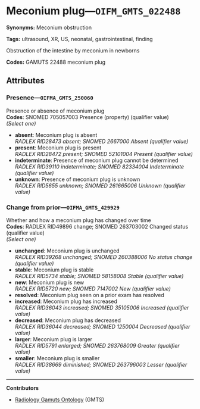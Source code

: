 # Meconium plug—`OIFM_GMTS_022488`

**Synonyms:** Meconium obstruction

**Tags:** ultrasound, XR, US, neonatal, gastrointestinal, finding

Obstruction of the intestine by meconium in newborns

**Codes:** GAMUTS 22488 meconium plug

## Attributes

### Presence—`OIFMA_GMTS_250060`

Presence or absence of meconium plug  
**Codes**: SNOMED 705057003 Presence (property) (qualifier value)  
*(Select one)*

- **absent**: Meconium plug is absent  
_RADLEX RID28473 absent; SNOMED 2667000 Absent (qualifier value)_
- **present**: Meconium plug is present  
_RADLEX RID28472 present; SNOMED 52101004 Present (qualifier value)_
- **indeterminate**: Presence of meconium plug cannot be determined  
_RADLEX RID39110 indeterminate; SNOMED 82334004 Indeterminate (qualifier value)_
- **unknown**: Presence of meconium plug is unknown  
_RADLEX RID5655 unknown; SNOMED 261665006 Unknown (qualifier value)_

### Change from prior—`OIFMA_GMTS_429929`

Whether and how a meconium plug has changed over time  
**Codes**: RADLEX RID49896 change; SNOMED 263703002 Changed status (qualifier value)  
*(Select one)*

- **unchanged**: Meconium plug is unchanged  
_RADLEX RID39268 unchanged; SNOMED 260388006 No status change (qualifier value)_
- **stable**: Meconium plug is stable  
_RADLEX RID5734 stable; SNOMED 58158008 Stable (qualifier value)_
- **new**: Meconium plug is new  
_RADLEX RID5720 new; SNOMED 7147002 New (qualifier value)_
- **resolved**: Meconium plug seen on a prior exam has resolved  
- **increased**: Meconium plug has increased  
_RADLEX RID36043 increased; SNOMED 35105006 Increased (qualifier value)_
- **decreased**: Meconium plug has decreased  
_RADLEX RID36044 decreased; SNOMED 1250004 Decreased (qualifier value)_
- **larger**: Meconium plug is larger  
_RADLEX RID5791 enlarged; SNOMED 263768009 Greater (qualifier value)_
- **smaller**: Meconium plug is smaller  
_RADLEX RID38669 diminished; SNOMED 263796003 Lesser (qualifier value)_

---

**Contributors**

- [Radiology Gamuts Ontology](https://gamuts.net/) (GMTS)